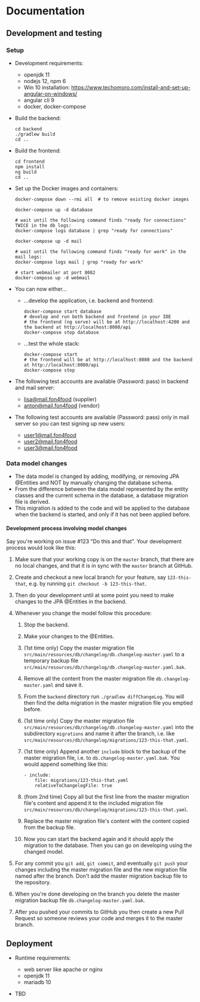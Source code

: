 # Documentation

## Development and testing

### Setup

* Development requirements:
  * openjdk 11
  * nodejs 12, npm 6
   * Win 10 installation: https://www.techomoro.com/install-and-set-up-angular-on-windows/
  * angular cli 9
  * docker, docker-compose

* Build the backend:

      cd backend
      ./gradlew build
      cd ..

* Build the frontend:

      cd frontend
      npm install
      ng build
      cd ..

* Set up the Docker images and containers:

      docker-compose down --rmi all  # to remove existing docker images
      
      docker-compose up -d database

      # wait until the following command finds "ready for connections" TWICE in the db logs:
      docker-compose logs database | grep "ready for connections"
      
      docker-compose up -d mail

      # wait until the following command finds "ready for work" in the mail logs:
      docker-compose logs mail | grep "ready for work"

      # start webmailer at port 8082
      docker-compose up -d webmail

* You can now either...

  * ...develop the application, i.e. backend and frontend:

        docker-compose start database
        # develop and run both backend and frontend in your IDE
        # the frontend (ng serve) will be at http://localhost:4200 and the backend at http://localhost:8080/api
        docker-compose stop database

  * ...test the whole stack:

        docker-compose start
        # the frontend will be at http://localhost:8080 and the backend at http://localhost:8080/api
        docker-compose stop

* The following test accounts are available (Password: pass) in backend and mail server:
  * lisa@mail.fon4food (supplier)
  * anton@mail.fon4food (vendor)

* The following test accounts are available (Password: pass) only in mail server so you can test signing up new users:
  * user1@mail.fon4food
  * user2@mail.fon4food
  * user3@mail.fon4food

### Data model changes

* The data model is changed by adding, modifying, or removing JPA @Entities and NOT by manually changing the database schema.
* From the difference between the data model represented by the entity classes and the current schema in the database, a database migration file is derived.
* This migration is added to the code and will be applied to the database when the backend is started, and only if it has not been applied before.

#### Development process involving model changes

Say you're working on issue #123 "Do this and that". Your development process would look like this:

1. Make sure that your working copy is on the `master` branch, that there are no local changes, and that it is in sync with the `master` branch at GitHub.
2. Create and checkout a new local branch for your feature, say `123-this-that`, e.g. by running `git checkout -b 123-this-that`.
3. Then do your development until at some point you need to make changes to the JPA @Entities in the backend.
4. Whenever you change the model follow this procedure:

   1. Stop the backend.
   2. Make your changes to the @Entities.
   3. (1st time only) Copy the master migration file `src/main/resources/db/changelog/db.changelog-master.yaml` to a temporary backup file `src/main/resources/db/changelog/db.changelog-master.yaml.bak`.
   4. Remove all the content from the master migration file `db.changelog-master.yaml` and save it.
   5. From the `backend` directory run `./gradlew diffChangeLog`. You will then find the delta migration in the master migration file you emptied before.
   6. (1st time only) Copy the master migration file `src/main/resources/db/changelog/db.changelog-master.yaml` into the subdirectory `migrations` and name it after the branch, i.e. like `src/main/resources/db/changelog/migrations/123-this-that.yaml`.
   7. (1st time only) Append another `include` block to the backup of the master migration file, i.e. to `db.changelog-master.yaml.bak`. You would append something like this:
       
          - include:
              file: migrations/123-this-that.yaml
              relativeToChangelogFile: true

   8. (from 2nd time) Copy all but the first line from the master migration file's content and append it to the included migration file `src/main/resources/db/changelog/migrations/123-this-that.yaml`.
   9. Replace the master migration file's content with the content copied from the backup file.
   10. Now you can start the backend again and it should apply the migration to the database. Then you can go on developing using the changed model.

5. For any commit you `git add`, `git commit`, and eventually `git push` your changes including the master migration file and the new migration file named after the branch. Don't add the master migration backup file to the repository.
6. When you're done developing on the branch you delete the master migration backup file `db.changelog-master.yaml.bak`.
7. After you pushed your commits to GitHub you then create a new Pull Request so someone reviews your code and merges it to the master branch.

## Deployment

* Runtime requirements:
  * web server like apache or nginx
  * openjdk 11
  * mariadb 10

* TBD

